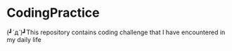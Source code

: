 # CodingPractice
(┛`д´)┛This repository contains coding challenge that I have encountered in my daily life
